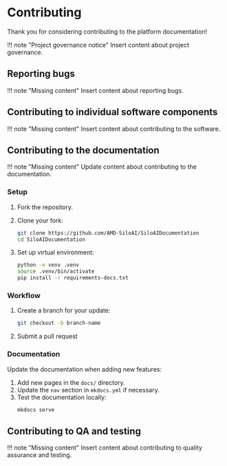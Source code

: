 <!--
Copyright © Advanced Micro Devices, Inc., or its affiliates.

SPDX-License-Identifier: MIT
-->

```{tags} contributing, git, python
```

# Contributing

Thank you for considering contributing to the platform documentation!

!!! note "Project governance notice"
    Insert content about project governance.

## Reporting bugs

!!! note "Missing content"
    Insert content about reporting bugs.

## Contributing to individual software components

!!! note "Missing content"
    Insert content about contributing to the software.

## Contributing to the documentation

!!! note "Missing content"
    Update content about contributing to the documentation.

### Setup

1. Fork the repository.
2. Clone your fork:
   ```bash
   git clone https://github.com/AMD-SiloAI/SiloAIDocumentation
   cd SiloAIDocumentation
   ```

3. Set up virtual environment:
   ```bash
   python -m venv .venv
   source .venv/bin/activate
   pip install -r requirements-docs.txt
   ```

### Workflow

1. Create a branch for your update:
   ```bash
   git checkout -b branch-name
   ```

2. Submit a pull request

### Documentation

Update the documentation when adding new features:

1. Add new pages in the `docs/` directory.
2. Update the `nav` section in `mkdocs.yml` if necessary.
3. Test the documentation locally:
   ```bash
   mkdocs serve
   ```

## Contributing to QA and testing

!!! note "Missing content"
    Insert content about contributing to quality assurance and testing.
